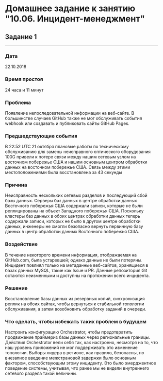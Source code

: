# Домашнее задание к занятию "10.06. Инцидент-менеджмент"

## Задание 1
---
### Дата

22.10.2018 

### Время простоя

 24 часа и 11 минут

### Проблема

Появление непоследовательной информации на веб-сайте. В большинстве случаев GitHub также не мог обслуживать события webhook или создавать и публиковать сайты GitHub Pages.

### Предшедствующие события

В 22:52 UTC 21 октября плановые работы по техническому обслуживанию для замены неисправного оптического оборудования 100G привели к потере связи между нашим сетевым узлом на восточном побережье США и нашим основным центром обработки данных на восточном побережье США. Связь между этими местоположениями была восстановлена за 43 секунды

### Причина

Неисправность нескольких сетевых разделов и последующий сбой базы данных.
Серверы баз данных в центре обработки данных Восточного побережья США содержали записи, которые не были реплицированы на объект Западного побережья США. Поскольку кластеры баз данных в обоих центрах обработки данных теперь содержали записи, которых не было в другом центре обработки данных, инженеры не смогли безопасно вернуть первичную базу данных в центр обработки данных Восточного побережья США.

### Воздействие

В течение некоторого времени информация, отображаемая на GitHub.com, была устаревшей; однако данные не были потеряны.
Инцидент повлиял только на метаданные веб-сайтов, хранящиеся в базах данных MySQL, такие как Issue и PR. 
Данные репозитория Git остаются неизменными и доступны на протяжении всего инцидента.

### Решение

Восстановление базы данных из резервных копий, синхронизация реплик на обоих сайтах, чтобы вернуться к стабильной топологии обслуживания, а затем возобновить обработку заданий в очереди.

### Что сделать, чтобы избежать таких проблем в будущем

Настроить конфигурацию Orchestrator, чтобы предотвратить продвижение праймериз базы данных через региональные границы. Действия Orchestrator вели себя так, как настроено, несмотря на то, что наш уровень приложений не мог поддерживать это изменение топологии. Выборы лидера в регионе, как правило, безопасны, но внезапное введение межстрановой задержки было основным фактором, способствующим этому инциденту. Это было эмерджентное поведение системы, учитывая, что ранее мы не видели внутреннего сетевого раздела такой величины.
